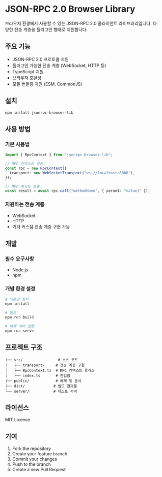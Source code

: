 # JSON-RPC 2.0 Browser Library

브라우저 환경에서 사용할 수 있는 JSON-RPC 2.0 클라이언트 라이브러리입니다. 다양한 전송 계층을 플러그인 형태로 지원합니다.

## 주요 기능

- JSON-RPC 2.0 프로토콜 지원
- 플러그인 가능한 전송 계층 (WebSocket, HTTP 등)
- TypeScript 지원
- 브라우저 호환성
- 모듈 번들링 지원 (ESM, CommonJS)

## 설치

```bash
npm install jsonrpc-browser-lib
```

## 사용 방법

### 기본 사용법

```typescript
import { RpcContext } from "jsonrpc-browser-lib";

// RPC 컨텍스트 생성
const rpc = new RpcContext({
  transport: new WebSocketTransport("ws://localhost:8080"),
});

// RPC 메서드 호출
const result = await rpc.call("methodName", { param1: "value1" });
```

### 지원하는 전송 계층

- WebSocket
- HTTP
- 기타 커스텀 전송 계층 구현 가능

## 개발

### 필수 요구사항

- Node.js
- npm

### 개발 환경 설정

```bash
# 의존성 설치
npm install

# 빌드
npm run build

# 예제 서버 실행
npm run serve
```

## 프로젝트 구조

```
├── src/                # 소스 코드
│   ├── transport/     # 전송 계층 구현
│   ├── RpcContext.ts  # RPC 컨텍스트 클래스
│   └── index.ts       # 진입점
├── public/            # 예제 및 문서
├── dist/             # 빌드 결과물
└── server/           # 테스트 서버
```

## 라이선스

MIT License

## 기여

1. Fork the repository
2. Create your feature branch
3. Commit your changes
4. Push to the branch
5. Create a new Pull Request
